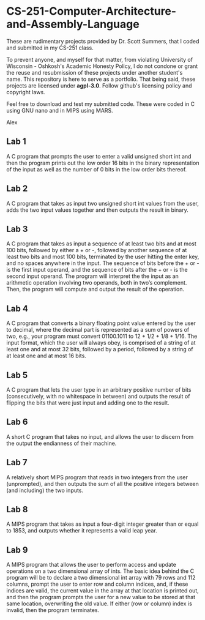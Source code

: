 # CS-251-Computer-Architecture-and-Assembly-Language

These are rudimentary projects provided by Dr. Scott Summers, that I coded and submitted in my CS-251 class.

To prevent anyone, and myself for that matter, from violating University of Wisconsin - Oshkosh's Academic Honesty Policy,
I do not condone or grant the reuse and resubmission of these projects under another student's name. This repository is here to serve as a portfolio. That being said, these projects are licensed under **agpl-3.0**. Follow github's licensing policy and copyright laws.

Feel free to download and test my submitted code. These were coded in C using GNU nano and in MIPS using MARS.

Alex

## Lab 1 ##

A C program that prompts the user to enter a valid unsigned short int and then the program prints out the low order
16 bits in the binary representation of the input as well as the number of 0 bits in the low order bits thereof.

## Lab 2 ##

A C program that takes as input two unsigned short int values from the user, adds the two
input values together and then outputs the result in binary.

## Lab 3 ##

A C program that takes as input a sequence of at least two bits and at most 100 bits, followed by either a + or -, followed by another sequence of at least two bits and most 100 bits, terminated by the user hitting the enter key, and no spaces anywhere in the input. The sequence of bits before the + or - is the first input operand, and the sequence of bits after the + or - is the second input operand. The program will interpret the the input as an arithmetic operation involving two operands, both in two’s complement. Then, the program will compute and output the result of the operation.

## Lab 4 ##

A C program that converts a binary floating point value entered by the user to decimal, where the decimal part is represented as a sum of powers of two, e.g., your program must convert 01100.1011 to 12 + 1/2 + 1/8 + 1/16. The input format, which the user will always obey, is comprised of a string of at least 
one and at most 32 bits, followed by a period, followed by a string of at least one and at most 16 bits.

## Lab 5 ##

A C program that lets the user type in an arbitrary positive number of bits (consecutively, with no whitespace in between) and outputs the result of
flipping the bits that were just input and adding one to the result. 

## Lab 6 ##

A short C program that takes no input, and allows the user to discern from the output the endianness of their machine.

## Lab 7 ##

A relatively short MIPS program that reads in two integers from the user (unprompted), and then outputs the sum of all the positive integers between
(and including) the two inputs. 

## Lab 8 ##

A MIPS program that takes as input a four-digit integer greater than or equal to 1853, and outputs whether it represents a valid leap year.

## Lab 9 ##

A MIPS program that allows the user to perform access and update operations on a two dimensional array of ints. The basic idea behind the C program will be to declare a two dimensional int array with 79 rows and 112 columns, prompt the user to enter row and column indices, and, if these indices are valid, the current value in the array at that location is printed out, and then the program prompts the user for a new value to be stored at that same location, overwriting the old value. If either (row or column) index is invalid, then the program terminates. 
